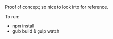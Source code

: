 Proof of concept; so nice to look into for reference.

To run:

- npm install
- gulp build & gulp watch

